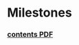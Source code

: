 # Milestones
### [contents PDF](https:https://github.com/jahrTeaching/Milestones/blob/main/MUSE_weekly_milestones.pdf)
